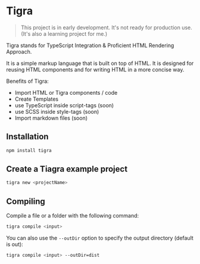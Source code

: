 # Tigra

> This project is in early development. It's not ready for production use. (It's also a learning project for me.)

Tigra stands for TypeScript Integration & Proficient HTML Rendering Approach. <br/>

It is a simple markup language that is built on top of HTML. It is designed for reusing HTML components and for writing HTML in a more concise way.

Benefits of Tigra:
- Import HTML or Tigra components / code
- Create Templates
- use TypeScript inside script-tags (soon)
- use SCSS inside style-tags (soon)
- Import markdown files (soon)

## Installation

```sh
npm install tigra
```

## Create a Tiagra example project

```sh
tigra new <projectName>
```

## Compiling

Compile a file or a folder with the following command:

```sh
tigra compile <input>
```

You can also use the `--outDir` option to specify the output directory (default is out):

```sh
tigra compile <input> --outDir=dist
```